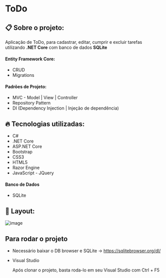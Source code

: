 # ToDo

## :clipboard: Sobre o projeto: 
Aplicação de ToDo, para cadastrar, editar, cumprir e excluir tarefas
utilizando **.NET Core** com banco de dados **SQLite**
#### Entity Framework Core:
* CRUD 
* Migrations
#### Padrões de Projeto:
* MVC - Model | View | Controller
* Repository Pattern
* DI (Dependency Injection | Injeção de dependência)
## :fire: Tecnologias utilizadas:
* C#
* .NET Core
* ASP.NET Core
* Bootstrap
* CSS3
* HTML5
* Razor Engine
* JavaScript - JQuery
#### Banco de Dados
* SQLite

## :rainbow: Layout:
![image](https://user-images.githubusercontent.com/36715075/137645566-e8fb5a7b-9dce-4493-b39f-6706f32ffff4.png)

## Para rodar o projeto
* Necessário baixar o DB browser e SQLite -> https://sqlitebrowser.org/dl/
* Visual Studio
    
    Após clonar o projeto, basta roda-lo em seu Visual Studio com Ctrl + F5

